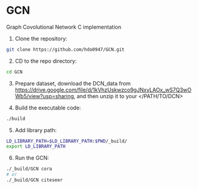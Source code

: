 # GCN
Graph Covolutional Network C implementation

1) Clone the repository:
```bash
git clone https://github.com/hdo0947/GCN.git
```


2) CD to the repo directory:
```bash
cd GCN
```

3) Prepare dataset, download the DCN_data from https://drive.google.com/file/d/1kVhzUskwzco9gJNxyLAOx_wS7Q3wOWb5/view?usp=sharing, and then unzip it to your </PATH/TO/DCN>

4) Build the executable code:
```bash
./build
```

5) Add library path:
```bash
LD_LIBRARY_PATH=$LD_LIBRARY_PATH:$PWD/_build/
export LD_LIBRARY_PATH
```

6) Run the GCN:
```bash
./_build/GCN cora
# or
./_build/GCN citeseer
```
